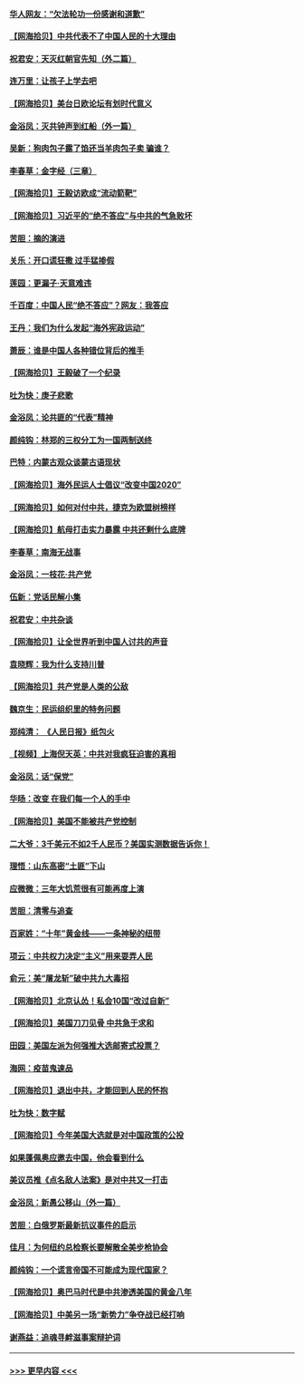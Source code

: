 #### [华人网友：“欠法轮功一份感谢和道歉”](../pages/nsc993/n12390098.md?t=09090951) 
#### [【网海拾贝】中共代表不了中国人民的十大理由](../pages/nsc993/n12388155.md?t=09090951) 
#### [祝君安：天灭红朝官先知（外二篇）](../pages/nsc993/n12387957.md?t=09090951) 
#### [连万里：让孩子上学去吧](../pages/nsc993/n12385309.md?t=09090951) 
#### [【网海拾贝】美台日欧论坛有划时代意义](../pages/nsc993/n12385232.md?t=09090951) 
#### [金浴凤：灭共钟声到红船（外一篇）](../pages/nsc993/n12385154.md?t=09090951) 
#### [吴新：狗肉包子露了馅还当羊肉包子卖 骗谁？](../pages/nsc993/n12385133.md?t=09090951) 
#### [李春草：金字经（三章）](../pages/nsc993/n12383691.md?t=09090951) 
#### [【网海拾贝】王毅访欧成“流动箭靶”](../pages/nsc993/n12383338.md?t=09090951) 
#### [【网海拾贝】习近平的“绝不答应”与中共的气急败坏](../pages/nsc993/n12382819.md?t=09090951) 
#### [苦胆：摘的演进](../pages/nsc993/n12382619.md?t=09090951) 
#### [关乐：开口谎狂撒 过手猛掺假](../pages/nsc993/n12382604.md?t=09090951) 
#### [莲园：更漏子‧天意难违](../pages/nsc993/n12382598.md?t=09090951) 
#### [千百度：中国人民“绝不答应”？网友：我答应](../pages/nsc993/n12382024.md?t=09090951) 
#### [王丹：我们为什么发起“海外宪政运动”](../pages/nsc993/n12380286.md?t=09090951) 
#### [萧辰：谁是中国人各种错位背后的推手](../pages/nsc993/n12379800.md?t=09090951) 
#### [【网海拾贝】王毅破了一个纪录](../pages/nsc993/n12379251.md?t=09090951) 
#### [吐为快：庚子悲歌](../pages/nsc993/n12378821.md?t=09090951) 
#### [金浴凤：论共匪的“代表”精神](../pages/nsc993/n12377546.md?t=09090951) 
#### [颜纯钩：林郑的三权分工为一国两制送终](../pages/nsc993/n12377306.md?t=09090951) 
#### [巴特：内蒙古观众谈蒙古语现状](../pages/nsc993/n12376923.md?t=09090951) 
#### [【网海拾贝】海外民运人士倡议“改变中国2020”](../pages/nsc993/n12376682.md?t=09090951) 
#### [【网海拾贝】如何对付中共，捷克为欧盟树榜样](../pages/nsc993/n12374209.md?t=09090951) 
#### [【网海拾贝】航母打击实力暴露 中共还剩什么底牌](../pages/nsc993/n12371825.md?t=09090951) 
#### [李春草：南海无战事](../pages/nsc993/n12371159.md?t=09090951) 
#### [金浴凤：一枝花·共产党](../pages/nsc993/n12368757.md?t=09090951) 
#### [伍新：党话民解小集](../pages/nsc993/n12366907.md?t=09090951) 
#### [祝君安：中共杂谈](../pages/nsc993/n12366076.md?t=09090951) 
#### [【网海拾贝】让全世界听到中国人讨共的声音](../pages/nsc993/n12365569.md?t=09090951) 
#### [袁晓辉：我为什么支持川普](../pages/nsc993/n12362670.md?t=09090951) 
#### [【网海拾贝】共产党是人类的公敌](../pages/nsc993/n12363182.md?t=09090951) 
#### [魏京生：民运组织里的特务问题](../pages/nsc993/n12363010.md?t=09090951) 
#### [郑纯清： 《人民日报》纸包火](../pages/nsc993/n12362706.md?t=09090951) 
#### [【视频】上海倪天英：中共对我疯狂迫害的真相](../pages/nsc993/n12356341.md?t=09090951) 
#### [金浴凤：话“保党”](../pages/nsc993/n12361867.md?t=09090951) 
#### [华旸：改变 在我们每一个人的手中](../pages/nsc993/n12361774.md?t=09090951) 
#### [【网海拾贝】美国不能被共产党控制](../pages/nsc993/n12360271.md?t=09090951) 
#### [二大爷：3千美元不如2千人民币？美国实测数据告诉你！](../pages/nsc993/n12358563.md?t=09090951) 
#### [理悟：山东高密“土匪”下山](../pages/nsc993/n12358535.md?t=09090951) 
#### [应微微：三年大饥荒很有可能再度上演](../pages/nsc993/n12358523.md?t=09090951) 
#### [苦胆：清零与追查](../pages/nsc993/n12358501.md?t=09090951) 
#### [百家姓：“十年”黄金线——一条神秘的纽带](../pages/nsc993/n12358319.md?t=09090951) 
#### [项云：中共权力决定“主义”用来耍弄人民](../pages/nsc993/n12358172.md?t=09090951) 
#### [俞元：美“屠龙斩”破中共九大毒招](../pages/nsc993/n12357822.md?t=09090951) 
#### [【网海拾贝】北京认怂！私会10国“改过自新”](../pages/nsc993/n12357784.md?t=09090951) 
#### [【网海拾贝】美国刀刀见骨 中共急于求和](../pages/nsc993/n12355511.md?t=09090951) 
#### [田园：美国左派为何强推大选邮寄式投票？](../pages/nsc993/n12352963.md?t=09090951) 
#### [海网：疫苗鬼速品](../pages/nsc993/n12354438.md?t=09090951) 
#### [【网海拾贝】退出中共，才能回到人民的怀抱](../pages/nsc993/n12352634.md?t=09090951) 
#### [吐为快：数字赋](../pages/nsc993/n12352317.md?t=09090951) 
#### [【网海拾贝】今年美国大选就是对中国政策的公投](../pages/nsc993/n12350973.md?t=09090951) 
#### [如果蓬佩奥应邀去中国，他会看到什么](../pages/nsc993/n12350945.md?t=09090951) 
#### [美议员推《点名敌人法案》是对中共又一打击](../pages/nsc993/n12350765.md?t=09090951) 
#### [金浴凤：新愚公移山（外一篇）](../pages/nsc993/n12350253.md?t=09090951) 
#### [苦胆：白俄罗斯最新抗议事件的启示](../pages/nsc993/n12349989.md?t=09090951) 
#### [佳月：为何纽约总检察长要解散全美步枪协会](../pages/nsc993/n12349939.md?t=09090951) 
#### [颜纯钩：一个谎言帝国不可能成为现代国家？](../pages/nsc993/n12349898.md?t=09090951) 
#### [【网海拾贝】奥巴马时代是中共渗透美国的黄金八年](../pages/nsc993/n12349284.md?t=09090951) 
#### [【网海拾贝】中美另一场“新势力”争夺战已经打响](../pages/nsc993/n12346998.md?t=09090951) 
#### [谢燕益：追魂寻衅滋事案辩护词](../pages/nsc993/n12346892.md?t=09090951) 

----
#### [ >>> 更早内容 <<< ](../indexes/nsc993-earlier.md)
